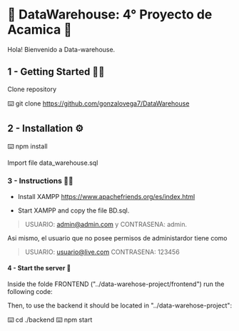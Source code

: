 
# 🔧 DataWarehouse: 4° Proyecto de Acamica 🔧



Hola! Bienvenido a Data-warehouse.

## 1 - Getting Started ✍🏻

Clone repository

⌨️ git clone https://github.com/gonzalovega7/DataWarehouse

## 2 - Installation ⚙️

⌨️ npm install


Import file data_warehouse.sql


### 3 - Instructions ✍🏻

- Install XAMPP 
https://www.apachefriends.org/es/index.html

- Start XAMPP and copy the file BD.sql.


> USUARIO: admin@admin.com y CONTRASENA: admin.
    
Asi mismo, el usuario que no posee permisos de administardor tiene como
    
> USUARIO: usuario@live.com CONTRASENA: 123456

#### 4 - Start the server 🚀

Inside the folde FRONTEND ("../data-warehose-project/frontend") run the following code:

Then, to use the backend it should be located in "../data-warehose-project":

⌨️ cd ./backend
⌨️ npm start

